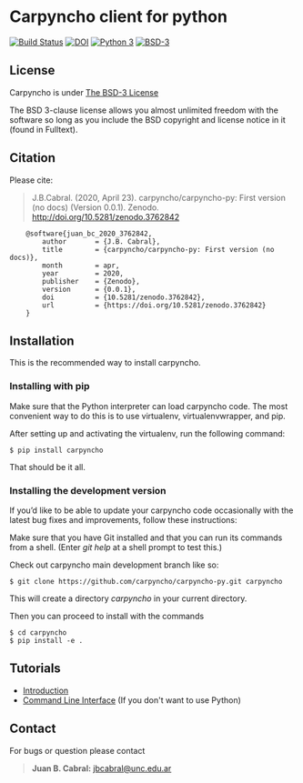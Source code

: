 # Carpyncho client for python

[![Build Status](https://travis-ci.org/carpyncho/carpyncho-py.svg?branch=master)](https://travis-ci.org/carpyncho/carpyncho-py)
[![DOI](https://zenodo.org/badge/DOI/10.5281/zenodo.3762842.svg)](https://doi.org/10.5281/zenodo.3762842)
[![Python 3](https://img.shields.io/badge/python-3.7+-blue.svg)](https://badge.fury.io/py/carpyncho)
[![BSD-3](https://img.shields.io/badge/License-BSD3-blue.svg)](https://tldrlegal.com/license/bsd-3-clause-license-(revised))

## License

Carpyncho is under
[The BSD-3 License](https://github.com/carpyncho/carpyncho-py/blob/master/LICENSE)

The BSD 3-clause license allows you almost unlimited freedom with the software so long as you include the BSD copyright and license notice in it (found in Fulltext).

## Citation


Please cite:

>    J.B.Cabral. (2020, April 23). carpyncho/carpyncho-py: First version (no docs) (Version 0.0.1). Zenodo. http://doi.org/10.5281/zenodo.3762842


``` bibtext
    @software{juan_bc_2020_3762842,
        author       = {J.B. Cabral},
        title        = {carpyncho/carpyncho-py: First version (no docs)},
        month        = apr,
        year         = 2020,
        publisher    = {Zenodo},
        version      = {0.0.1},
        doi          = {10.5281/zenodo.3762842},
        url          = {https://doi.org/10.5281/zenodo.3762842}
    }
```

## Installation


This is the recommended way to install carpyncho.

### Installing  with pip

Make sure that the Python interpreter can load carpyncho code.
The most convenient way to do this is to use virtualenv, virtualenvwrapper, and pip.

After setting up and activating the virtualenv, run the following command:

``` console
$ pip install carpyncho
```

That should be it all.

### Installing the development version

If you’d like to be able to update your carpyncho code occasionally with the latest bug fixes and improvements, follow these instructions:

Make sure that you have Git installed and that you can run its commands from a shell.
(Enter *git help* at a shell prompt to test this.)

Check out carpyncho main development branch like so:

``` console
$ git clone https://github.com/carpyncho/carpyncho-py.git carpyncho
```

This will create a directory *carpyncho* in your current directory.

Then you can proceed to install with the commands

```console
$ cd carpyncho
$ pip install -e .
```

## Tutorials

- [Introduction](tutorials/00_Intro.ipynb)
- [Command Line Interface](tutorials/01_cli.ipynb) (If you don't want to use Python)


## Contact

For bugs or question please contact

> **Juan B. Cabral:** [jbcabral@unc.edu.ar](jbcabral@unc.edu.ar)
